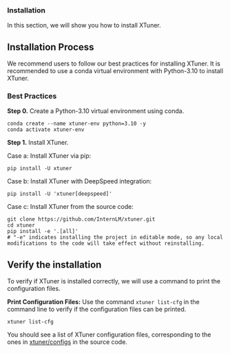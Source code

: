 ### Installation

In this section, we will show you how to install XTuner.

## Installation Process

We recommend users to follow our best practices for installing XTuner.
It is recommended to use a conda virtual environment with Python-3.10 to install XTuner.

### Best Practices

**Step 0.** Create a Python-3.10 virtual environment using conda.

```shell
conda create --name xtuner-env python=3.10 -y
conda activate xtuner-env
```

**Step 1.** Install XTuner.

Case a: Install XTuner via pip:

```shell
pip install -U xtuner
```

Case b: Install XTuner with DeepSpeed integration:

```shell
pip install -U 'xtuner[deepspeed]'
```

Case c: Install XTuner from the source code:

```shell
git clone https://github.com/InternLM/xtuner.git
cd xtuner
pip install -e '.[all]'
# "-e" indicates installing the project in editable mode, so any local modifications to the code will take effect without reinstalling.
```

## Verify the installation

To verify if XTuner is installed correctly, we will use a command to print the configuration files.

**Print Configuration Files:** Use the command `xtuner list-cfg` in the command line to verify if the configuration files can be printed.

```shell
xtuner list-cfg
```

You should see a list of XTuner configuration files, corresponding to the ones in [xtuner/configs](https://github.com/InternLM/xtuner/tree/main/xtuner/configs) in the source code.
